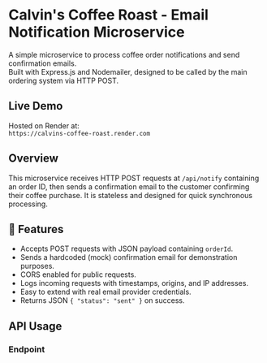 # Calvin's Coffee Roast - Email Notification Microservice

A simple microservice to process coffee order notifications and send confirmation emails.  
Built with Express.js and Nodemailer, designed to be called by the main ordering system via HTTP POST.

## Live Demo

Hosted on Render at:  
`https://calvins-coffee-roast.render.com`

## Overview

This microservice receives HTTP POST requests at `/api/notify` containing an order ID, then sends a confirmation email to the customer confirming their coffee purchase. It is stateless and designed for quick synchronous processing.

## 🔧 Features

- Accepts POST requests with JSON payload containing `orderId`.
- Sends a hardcoded (mock) confirmation email for demonstration purposes.
- CORS enabled for public requests.
- Logs incoming requests with timestamps, origins, and IP addresses.
- Easy to extend with real email provider credentials.
- Returns JSON `{ "status": "sent" }` on success.

## API Usage

### Endpoint
